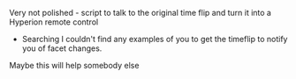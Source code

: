 Very not polished - script to talk to the original time flip
and turn it into a Hyperion remote control

- Searching I couldn't find any examples of you to get the
timeflip to notify you of facet changes.

Maybe this will help somebody else
